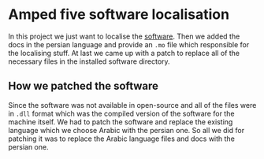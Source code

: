 # Amped five software localisation

In this project we just want to localise the [software](https://ampedsoftware.com/five). Then we added the docs in the persian language and provide an `.mo` file which responsible for the localising stuff. At last we came up with a patch to replace all of the necessary files in the installed software directory.

## How we patched the software

Since the software was not available in open-source and all of the files were in `.dll` format which was the compiled version of the software for the machine itself. We had to patch the software and replace the existing language which we choose Arabic with the persian one. So all we did for patching it was to replace the Arabic language files and docs with the persian one.
